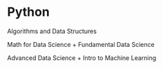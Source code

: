# Python
Algorithms and Data Structures

Math for Data Science + Fundamental Data Science

Advanced Data Science + Intro to Machine Learning
